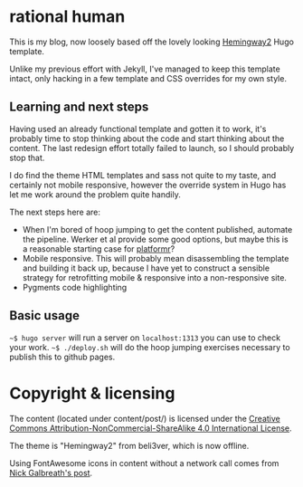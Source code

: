 # rational human

This is my blog, now loosely based off the lovely looking [Hemingway2](http://themes.gohugo.io/hemingway2/) Hugo template.

Unlike my previous effort with Jekyll, I've managed to keep this template intact, only hacking in a few template and CSS overrides for my own style.

## Learning and next steps

Having used an already functional template and gotten it to work, it's probably time to stop thinking about the code and start thinking about the content. The last redesign effort totally failed to launch, so I should probably stop that.

I do find the theme HTML templates and sass not quite to my taste, and certainly not mobile responsive, however the override system in Hugo has let me work around the problem quite handily.

The next steps here are:

 * When I'm bored of hoop jumping to get the content published, automate the pipeline. Werker et al provide some good options, but maybe this is a reasonable starting case for [platformr](https://github.com/pietersartain/platformr)?
 * Mobile responsive. This will probably mean disassembling the template and building it back up, because I have yet to construct a sensible strategy for retrofitting mobile & responsive into a non-responsive site.
 * Pygments code highlighting

## Basic usage

`~$ hugo server` will run a server on `localhost:1313` you can use to check your work.
`~$ ./deploy.sh` will do the hoop jumping exercises necessary to publish this to github pages.

# Copyright & licensing
The content (located under content/post/) is licensed under the [Creative Commons Attribution-NonCommercial-ShareAlike 4.0 International License](http://creativecommons.org/licenses/by-nc-sa/4.0/).

The theme is "Hemingway2" from beli3ver, which is now offline.

Using FontAwesome icons in content without a network call comes from [Nick Galbreath's post](https://www.client9.com/using-font-awesome-icons-in-hugo/).